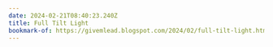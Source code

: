 ```yaml
---
date: 2024-02-21T08:40:23.240Z
title: Full Tilt Light
bookmark-of: https://givemlead.blogspot.com/2024/02/full-tilt-light.html?m=1
---
```

